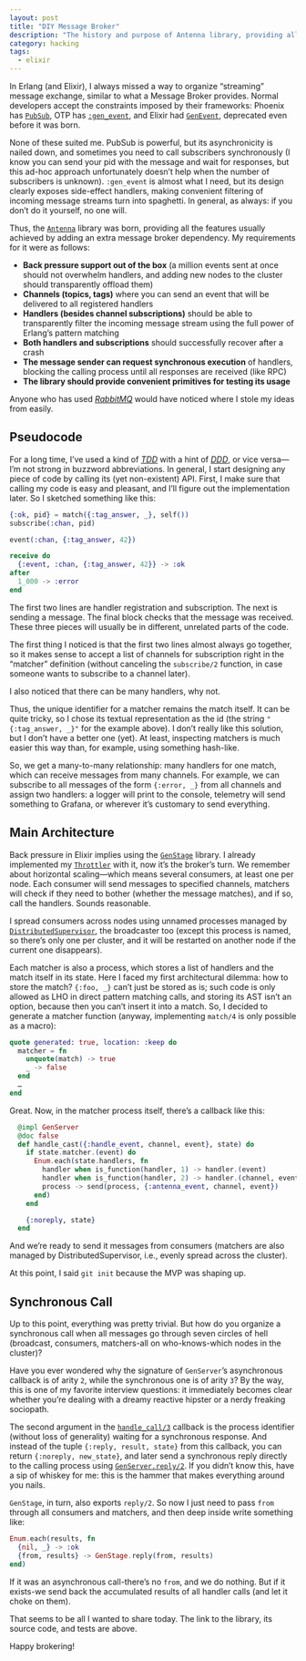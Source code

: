 ```yaml
---
layout: post
title: "DIY Message Broker"
description: "The history and purpose of Antenna library, providing all the features usually achieved by adding an extra message broker dependency."
category: hacking
tags:
  - elixir
---
```


In Erlang (and Elixir), I always missed a way to organize “streaming” message exchange, similar to what a Message Broker provides. Normal developers accept the constraints imposed by their frameworks: Phoenix has [`PubSub`](https://hexdocs.pm/phoenix_pubsub/Phoenix.PubSub.html), OTP has [`:gen_event`](https://www.erlang.org/doc/apps/stdlib/gen_event.html), and Elixir had [`GenEvent`](https://hexdocs.pm/elixir/GenEvent.html), deprecated even before it was born.

None of these suited me. PubSub is powerful, but its asynchronicity is nailed down, and sometimes you need to call subscribers synchronously (I know you can send your pid with the message and wait for responses, but this ad-hoc approach unfortunately doesn’t help when the number of subscribers is unknown). `:gen_event` is almost what I need, but its design clearly exposes side-effect handlers, making convenient filtering of incoming message streams turn into spaghetti. In general, as always: if you don’t do it yourself, no one will.

Thus, the [`Antenna`](https://hexdocs.pm/antenna/) library was born, providing all the features usually achieved by adding an extra message broker dependency. My requirements for it were as follows:

- **Back pressure support out of the box** (a million events sent at once should not overwhelm handlers, and adding new nodes to the cluster should transparently offload them)
- **Channels (topics, tags)** where you can send an event that will be delivered to all registered handlers
- **Handlers (besides channel subscriptions)** should be able to transparently filter the incoming message stream using the full power of Erlang’s pattern matching
- **Both handlers and subscriptions** should successfully recover after a crash
- **The message sender can request synchronous execution** of handlers, blocking the calling process until all responses are received (like RPC)
- **The library should provide convenient primitives for testing its usage**

Anyone who has used [_RabbitMQ_](https://www.rabbitmq.com/tutorials) would have noticed where I stole my ideas from easily.

## Pseudocode

For a long time, I’ve used a kind of [_TDD_](https://en.wikipedia.org/wiki/Test-driven_development) with a hint of [_DDD_](https://en.wikipedia.org/wiki/Domain-driven_design), or vice versa—I’m not strong in buzzword abbreviations. In general, I start designing any piece of code by calling its (yet non-existent) API. First, I make sure that calling my code is easy and pleasant, and I’ll figure out the implementation later. So I sketched something like this:

```elixir
{:ok, pid} = match({:tag_answer, _}, self())
subscribe(:chan, pid)

event(:chan, {:tag_answer, 42})

receive do
  {:event, :chan, {:tag_answer, 42}} -> :ok
after
  1_000 -> :error
end
```


The first two lines are handler registration and subscription. The next is sending a message. The final block checks that the message was received. These three pieces will usually be in different, unrelated parts of the code.

The first thing I noticed is that the first two lines almost always go together, so it makes sense to accept a list of channels for subscription right in the “matcher” definition (without canceling the `subscribe/2` function, in case someone wants to subscribe to a channel later).

I also noticed that there can be many handlers, why not.

Thus, the unique identifier for a matcher remains the match itself. It can be quite tricky, so I chose its textual representation as the id (the string `"{:tag_answer, _}"` for the example above). I don’t really like this solution, but I don’t have a better one (yet). At least, inspecting matchers is much easier this way than, for example, using something hash-like.

So, we get a many-to-many relationship: many handlers for one match, which can receive messages from many channels. For example, we can subscribe to all messages of the form `{:error, _}` from all channels and assign two handlers: a logger will print to the console, telemetry will send something to Grafana, or wherever it’s customary to send everything.

## Main Architecture

Back pressure in Elixir implies using the [`GenStage`](https://hexdocs.pm/gen_stage) library. I already implemented my [`Throttler`](https://hexdocs.pm/finitomata/Finitomata.Throttler.html) with it, now it’s the broker’s turn. We remember about horizontal scaling—which means several consumers, at least one per node. Each consumer will send messages to specified channels, matchers will check if they need to bother (whether the message matches), and if so, call the handlers. Sounds reasonable.

I spread consumers across nodes using unnamed processes managed by [`DistributedSupervisor`](https://hexdocs.pm/distributed_supervisor/DistributedSupervisor.html), the broadcaster too (except this process is named, so there’s only one per cluster, and it will be restarted on another node if the current one disappears).

Each matcher is also a process, which stores a list of handlers and the match itself in its state. Here I faced my first architectural dilemma: how to store the match? `{:foo, _}` can’t just be stored as is; such code is only allowed as LHO in direct pattern matching calls, and storing its AST isn’t an option, because then you can’t insert it into a match. So, I decided to generate a matcher function (anyway, implementing `match/4` is only possible as a macro):

```elixir
quote generated: true, location: :keep do
  matcher = fn
    unquote(match) -> true
    _ -> false
  end
  …
end
```

Great. Now, in the matcher process itself, there’s a callback like this:

```elixir
  @impl GenServer
  @doc false
  def handle_cast({:handle_event, channel, event}, state) do
    if state.matcher.(event) do
      Enum.each(state.handlers, fn
        handler when is_function(handler, 1) -> handler.(event)
        handler when is_function(handler, 2) -> handler.(channel, event)
        process -> send(process, {:antenna_event, channel, event})
      end)
    end

    {:noreply, state}
  end
```

And we’re ready to send it messages from consumers (matchers are also managed by DistributedSupervisor, i.e., evenly spread across the cluster).

At this point, I said `git init` because the MVP was shaping up.

## Synchronous Call

Up to this point, everything was pretty trivial. But how do you organize a synchronous call when all messages go through seven circles of hell (broadcast, consumers, matchers-all on who-knows-which nodes in the cluster)?

Have you ever wondered why the signature of `GenServer`’s asynchronous callback is of arity `2`, while the synchronous one is of arity `3`? By the way, this is one of my favorite interview questions: it immediately becomes clear whether you’re dealing with a dreamy reactive hipster or a nerdy freaking sociopath.

The second argument in the [`handle_call/3`](https://hexdocs.pm/elixir/GenServer.html#c:handle_call/3) callback is the process identifier (without loss of generality) waiting for a synchronous response. And instead of the tuple `{:reply, result, state}` from this callback, you can return `{:noreply, new_state}`, and later send a synchronous reply directly to the calling process using [`GenServer.reply/2`](https://hexdocs.pm/elixir/GenServer.html#reply/2). If you didn’t know this, have a sip of whiskey for me: this is the hammer that makes everything around you nails.

`GenStage`, in turn, also exports `reply/2`. So now I just need to pass `from` through all consumers and matchers, and then deep inside write something like:

```elixir
Enum.each(results, fn
  {nil, _} -> :ok
  {from, results} -> GenStage.reply(from, results)
end)
```

If it was an asynchronous call-there’s no `from`, and we do nothing. But if it exists-we send back the accumulated results of all handler calls (and let it choke on them).

That seems to be all I wanted to share today. The link to the library, its source code, and tests are above.

Happy brokering!

